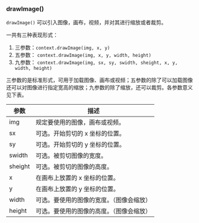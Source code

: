 ### drawImage()

`drawImage()` 可以引入图像，画布，视频，并对其进行缩放或者裁剪。

一共有三种表现形式：

1. 三参数：`context.drawImage(img, x, y)`
2. 五参数： `context.drawImage(img, x, y, width, height)`
3. 九参数： `context.drawImage(img, sx, sy, swidth, sheight, x, y, width, height)`

三参数的是标准形式，可用于加载图像、画布或视频；五参数的除了可以加载图像还可以对图像进行指定宽高的缩放；九参数的除了缩放，还可以裁剪。各参数意义见下表。

参数 | 描述
---|---
img | 规定要使用的图像，画布或视频。
sx | 可选。开始剪切的 x 坐标的位置。
sy | 可选。开始剪切的 y 坐标的位置。
swidth | 可选。被剪切图像的宽度。
sheight | 可选。被剪切的图像的高度。
x | 在画布上放置的 x 坐标的位置。
y | 在画布上放置的 y 坐标的位置。
width | 可选。要使用的图像的宽度。（图像会缩放）
height | 可选。要使用的图像的高度。（图像会缩放）